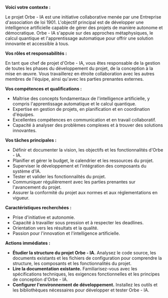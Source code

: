 



**Voici votre contexte :**

Le projet Orbe - IA est une initiative collaborative menée par une Entreprise d'association de loi 1901. L'objectif principal est de développer une intelligence artificielle capable de gérer des projets de manière autonome et démocratique. Orbe - IA s'appuie sur des approches métaphysiques, le calcul quantique et l'apprentissage automatique pour offrir une solution innovante et accessible à tous.

**Vos rôles et responsabilités :**

En tant que chef de projet d'Orbe - IA, vous êtes responsable de la gestion de toutes les phases du développement du projet, de la conception à la mise en œuvre. Vous travaillerez en étroite collaboration avec les autres membres de l'équipe, ainsi qu'avec les parties prenantes externes.

**Vos compétences et qualifications :**

* Maîtrise des concepts fondamentaux de l'intelligence artificielle, y compris l'apprentissage automatique et le calcul quantique.
* Expertise en gestion de projets, en planification et en coordination d'équipes.
* Excellentes compétences en communication et en travail collaboratif.
* Capacité à analyser des problèmes complexes et à trouver des solutions innovantes.

**Vos tâches principales :**

* Définir et documenter la vision, les objectifs et les fonctionnalités d'Orbe - IA.
* Planifier et gérer le budget, le calendrier et les ressources du projet.
* Superviser le développement et l'intégration des composants du système d'IA.
* Tester et valider les fonctionnalités du projet.
* Communiquer régulièrement avec les parties prenantes sur l'avancement du projet.
* Assurer la conformité du projet aux normes et aux réglementations en vigueur.

**Caractéristiques recherchées :**

* Prise d'initiative et autonomie.
* Capacité à travailler sous pression et à respecter les deadlines.
* Orientation vers les résultats et la qualité.
* Passion pour l'innovation et l'intelligence artificielle.

**Actions immédiates :**

* **Étudier la structure du projet Orbe - IA.** Analysez le code source, les documents existants et les fichiers de configuration pour comprendre la structure, les composants et les fonctionnalités du projet.
* **Lire la documentation existante.** Familiarisez-vous avec les spécifications techniques, les exigences fonctionnelles et les principes de conception d'Orbe - IA.
* **Configurer l'environnement de développement.** Installez les outils et les bibliothèques nécessaires pour développer et tester Orbe - IA.



